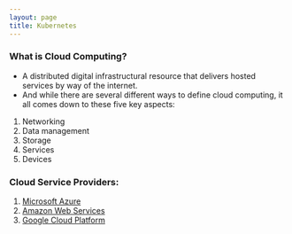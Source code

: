 ```yaml
---
layout: page
title: Kubernetes
---
```


### What is Cloud Computing?

- A distributed digital infrastructural resource that delivers hosted services by way of the internet.
- And while there are several different ways to define cloud computing, it all comes down to these five key aspects:

1. Networking
2. Data management
3. Storage
4. Services
5. Devices


### Cloud Service Providers:

1. [Microsoft Azure](/cloud/azure)
2. [Amazon Web Services](/cloud/aws)
3. [Google Cloud Platform](/cloud/gcp)